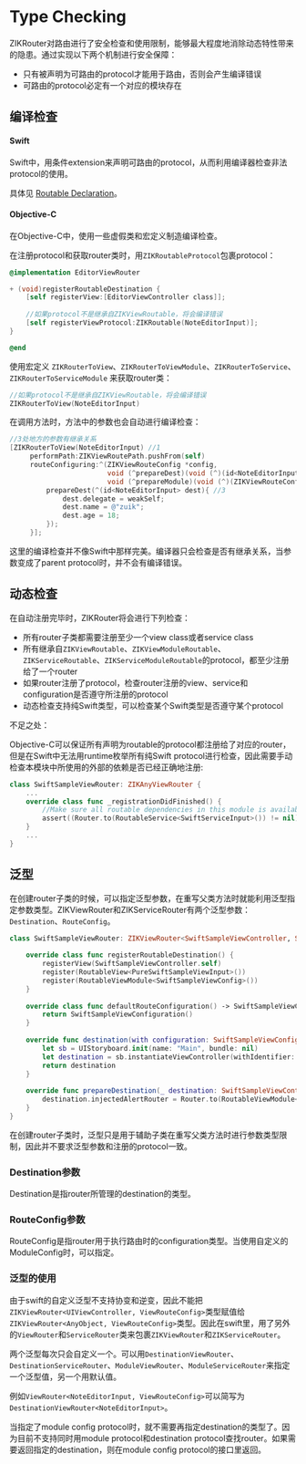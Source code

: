 # Type Checking

ZIKRouter对路由进行了安全检查和使用限制，能够最大程度地消除动态特性带来的隐患。通过实现以下两个机制进行安全保障：

* 只有被声明为可路由的protocol才能用于路由，否则会产生编译错误
* 可路由的protocol必定有一个对应的模块存在

## 编译检查

#### Swift

Swift中，用条件extension来声明可路由的protocol，从而利用编译器检查非法protocol的使用。

具体见 [Routable Declaration](RoutableDeclaration.md#Routable)。

#### Objective-C

在Objective-C中，使用一些虚假类和宏定义制造编译检查。

在注册protocol和获取router类时，用`ZIKRoutableProtocol`包裹protocol：

```objectivec
@implementation EditorViewRouter

+ (void)registerRoutableDestination {
    [self registerView:[EditorViewController class]];
    
    //如果protocol不是继承自ZIKViewRoutable，将会编译错误
    [self registerViewProtocol:ZIKRoutable(NoteEditorInput)];
}

@end
```

使用宏定义 `ZIKRouterToView`、`ZIKRouterToViewModule`、`ZIKRouterToService`、`ZIKRouterToServiceModule` 来获取router类：

```objectivec
//如果protocol不是继承自ZIKViewRoutable，将会编译错误
ZIKRouterToView(NoteEditorInput)
```

在调用方法时，方法中的参数也会自动进行编译检查：

```objectivec
//3处地方的参数有继承关系
[ZIKRouterToView(NoteEditorInput) //1
     performPath:ZIKViewRoutePath.pushFrom(self)
     routeConfiguring:^(ZIKViewRouteConfig *config,
                        void (^prepareDest)(void (^)(id<NoteEditorInput>)), //2
                        void (^prepareModule)(void (^)(ZIKViewRouteConfig *))) {
         prepareDest(^(id<NoteEditorInput> dest){ //3
             dest.delegate = weakSelf;
             dest.name = @"zuik";
             dest.age = 18;
         });
     }];

```

这里的编译检查并不像Swift中那样完美。编译器只会检查是否有继承关系，当参数变成了parent protocol时，并不会有编译错误。

## 动态检查

在自动注册完毕时，ZIKRouter将会进行下列检查：

* 所有router子类都需要注册至少一个view class或者service class
* 所有继承自`ZIKViewRoutable`、`ZIKViewModuleRoutable`、`ZIKServiceRoutable`、`ZIKServiceModuleRoutable`的protocol，都至少注册给了一个router
* 如果router注册了protocol，检查router注册的view、service和configuration是否遵守所注册的protocol
* 动态检查支持纯Swift类型，可以检查某个Swift类型是否遵守某个protocol

不足之处：

Objective-C可以保证所有声明为routable的protocol都注册给了对应的router，但是在Swift中无法用runtime枚举所有纯Swift protocol进行检查，因此需要手动检查本模块中所使用的外部的依赖是否已经正确地注册:

```swift
class SwiftSampleViewRouter: ZIKAnyViewRouter {
    ...
    override class func _registrationDidFinished() {
        //Make sure all routable dependencies in this module is available.
        assert((Router.to(RoutableService<SwiftServiceInput>()) != nil))
    }
    ...
}

```

## 泛型

在创建router子类的时候，可以指定泛型参数，在重写父类方法时就能利用泛型指定参数类型。ZIKViewRouter和ZIKServiceRouter有两个泛型参数：`Destination`、`RouteConfig`。

```swift
class SwiftSampleViewRouter: ZIKViewRouter<SwiftSampleViewController, SwiftSampleViewConfiguration> {
    
    override class func registerRoutableDestination() {
        registerView(SwiftSampleViewController.self)
        register(RoutableView<PureSwiftSampleViewInput>())
        register(RoutableViewModule<SwiftSampleViewConfig>())
    }
    
    override class func defaultRouteConfiguration() -> SwiftSampleViewConfiguration {
        return SwiftSampleViewConfiguration()
    }
    
    override func destination(with configuration: SwiftSampleViewConfiguration) -> SwiftSampleViewController? {
        let sb = UIStoryboard.init(name: "Main", bundle: nil)
        let destination = sb.instantiateViewController(withIdentifier: "SwiftSampleViewController") as! SwiftSampleViewController
        return destination
    }
    
    override func prepareDestination(_ destination: SwiftSampleViewController, configuration: ZIKViewRouteConfiguration) {
        destination.injectedAlertRouter = Router.to(RoutableViewModule<ZIKCompatibleAlertConfigProtocol>())
    }
}
```

在创建router子类时，泛型只是用于辅助子类在重写父类方法时进行参数类型限制，因此并不要求泛型参数和注册的protocol一致。

### Destination参数

Destination是指router所管理的destination的类型。

### RouteConfig参数

RouteConfig是指router用于执行路由时的configuration类型。当使用自定义的ModuleConfig时，可以指定。

### 泛型的使用

由于swift的自定义泛型不支持协变和逆变，因此不能把`ZIKViewRouter<UIViewController, ViewRouteConfig>`类型赋值给`ZIKViewRouter<AnyObject, ViewRouteConfig>`类型。因此在swift里，用了另外的`ViewRouter`和`ServiceRouter`类来包裹`ZIKViewRouter`和`ZIKServiceRouter`。

两个泛型每次只会自定义一个。可以用`DestinationViewRouter`、`DestinationServiceRouter`、`ModuleViewRouter`、`ModuleServiceRouter`来指定一个泛型值，另一个用默认值。

例如`ViewRouter<NoteEditorInput, ViewRouteConfig>`可以简写为`DestinationViewRouter<NoteEditorInput>`。

当指定了module config protocol时，就不需要再指定destination的类型了。因为目前不支持同时用module protocol和destination protocol查找router。如果需要返回指定的destination，则在module config protocol的接口里返回。